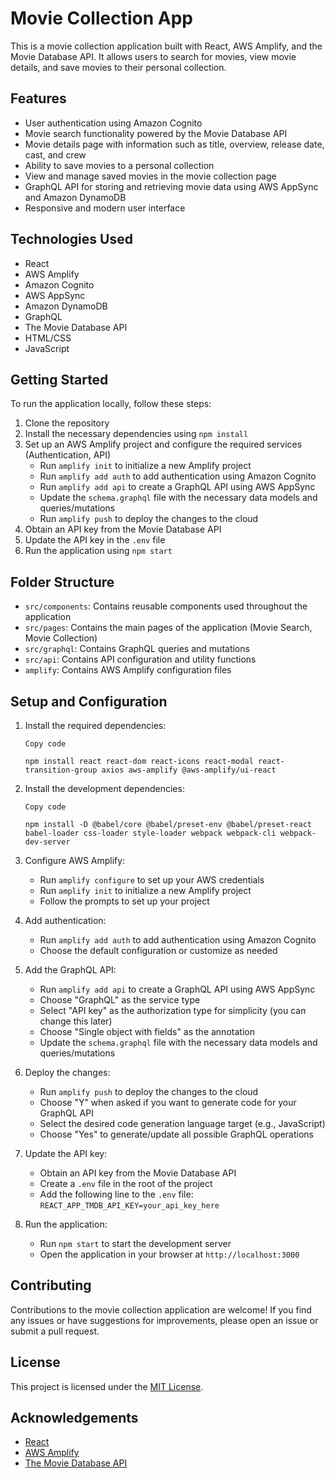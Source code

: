# Movie Collection App

This is a movie collection application built with React, AWS Amplify, and the Movie Database API. It allows users to search for movies, view movie details, and save movies to their personal collection.

## Features

- User authentication using Amazon Cognito
- Movie search functionality powered by the Movie Database API
- Movie details page with information such as title, overview, release date, cast, and crew
- Ability to save movies to a personal collection
- View and manage saved movies in the movie collection page
- GraphQL API for storing and retrieving movie data using AWS AppSync and Amazon DynamoDB
- Responsive and modern user interface

## Technologies Used

- React
- AWS Amplify
- Amazon Cognito
- AWS AppSync
- Amazon DynamoDB
- GraphQL
- The Movie Database API
- HTML/CSS
- JavaScript

## Getting Started

To run the application locally, follow these steps:

1. Clone the repository
2. Install the necessary dependencies using `npm install`
3. Set up an AWS Amplify project and configure the required services (Authentication, API)
   - Run `amplify init` to initialize a new Amplify project
   - Run `amplify add auth` to add authentication using Amazon Cognito
   - Run `amplify add api` to create a GraphQL API using AWS AppSync
   - Update the `schema.graphql` file with the necessary data models and queries/mutations
   - Run `amplify push` to deploy the changes to the cloud
4. Obtain an API key from the Movie Database API
5. Update the API key in the `.env` file
6. Run the application using `npm start`

## Folder Structure

- `src/components`: Contains reusable components used throughout the application
- `src/pages`: Contains the main pages of the application (Movie Search, Movie Collection)
- `src/graphql`: Contains GraphQL queries and mutations
- `src/api`: Contains API configuration and utility functions
- `amplify`: Contains AWS Amplify configuration files

## Setup and Configuration

1. Install the required dependencies:

   ```
   Copy code
   
   npm install react react-dom react-icons react-modal react-transition-group axios aws-amplify @aws-amplify/ui-react
   ```

2. Install the development dependencies:

   ```
   Copy code
   
   npm install -D @babel/core @babel/preset-env @babel/preset-react babel-loader css-loader style-loader webpack webpack-cli webpack-dev-server
   ```

3. Configure AWS Amplify:

   - Run `amplify configure` to set up your AWS credentials
   - Run `amplify init` to initialize a new Amplify project
   - Follow the prompts to set up your project

4. Add authentication:

   - Run `amplify add auth` to add authentication using Amazon Cognito
   - Choose the default configuration or customize as needed

5. Add the GraphQL API:

   - Run `amplify add api` to create a GraphQL API using AWS AppSync
   - Choose "GraphQL" as the service type
   - Select "API key" as the authorization type for simplicity (you can change this later)
   - Choose "Single object with fields" as the annotation
   - Update the `schema.graphql` file with the necessary data models and queries/mutations

6. Deploy the changes:

   - Run `amplify push` to deploy the changes to the cloud
   - Choose "Y" when asked if you want to generate code for your GraphQL API
   - Select the desired code generation language target (e.g., JavaScript)
   - Choose "Yes" to generate/update all possible GraphQL operations

7. Update the API key:

   - Obtain an API key from the Movie Database API
   - Create a `.env` file in the root of the project
   - Add the following line to the `.env` file: `REACT_APP_TMDB_API_KEY=your_api_key_here`

8. Run the application:

   - Run `npm start` to start the development server
   - Open the application in your browser at `http://localhost:3000`

## Contributing

Contributions to the movie collection application are welcome! If you find any issues or have suggestions for improvements, please open an issue or submit a pull request.

## License

This project is licensed under the [MIT License](LICENSE).

## Acknowledgements

- [React](https://reactjs.org/)
- [AWS Amplify](https://aws.amazon.com/amplify/)
- [The Movie Database API](https://www.themoviedb.org/documentation/api)

